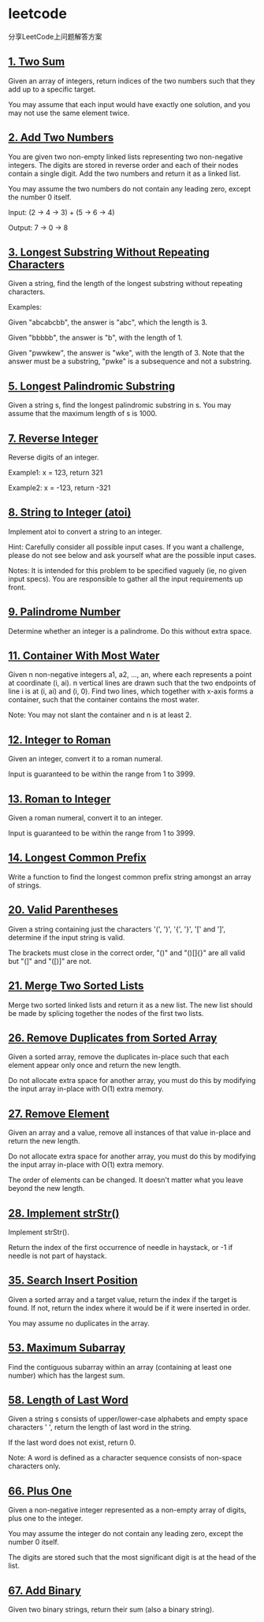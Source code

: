 # leetcode

分享LeetCode上问题解答方案


## [1. Two Sum](https://leetcode.com/problems/two-sum/description/)
Given an array of integers, return indices of the two numbers such that they add up to a specific target.

You may assume that each input would have exactly one solution, and you may not use the same element twice.


## [2. Add Two Numbers](https://leetcode.com/problems/add-two-numbers/description/)

You are given two non-empty linked lists representing two non-negative integers. The digits are stored in reverse order and each of their nodes contain a single digit. Add the two numbers and return it as a linked list.

You may assume the two numbers do not contain any leading zero, except the number 0 itself.

Input: (2 -> 4 -> 3) + (5 -> 6 -> 4)

Output: 7 -> 0 -> 8


## [3. Longest Substring Without Repeating Characters](https://leetcode.com/problems/longest-substring-without-repeating-characters/description/)

Given a string, find the length of the longest substring without repeating characters.

Examples:

Given "abcabcbb", the answer is "abc", which the length is 3.

Given "bbbbb", the answer is "b", with the length of 1.

Given "pwwkew", the answer is "wke", with the length of 3. Note that the answer must be a substring, "pwke" is a subsequence and not a substring.


## [5. Longest Palindromic Substring](https://leetcode.com/problems/longest-palindromic-substring/description/)

Given a string s, find the longest palindromic substring in s. You may assume that the maximum length of s is 1000.


## [7. Reverse Integer](https://leetcode.com/problems/reverse-integer/description/)

Reverse digits of an integer.

Example1: x = 123, return 321

Example2: x = -123, return -321 


## [8. String to Integer (atoi)](https://leetcode.com/problems/string-to-integer-atoi/description/)

Implement atoi to convert a string to an integer.

Hint: Carefully consider all possible input cases. If you want a challenge, please do not see below and ask yourself what are the possible input cases.

Notes: It is intended for this problem to be specified vaguely (ie, no given input specs). You are responsible to gather all the input requirements up front. 


## [9. Palindrome Number](https://leetcode.com/problems/palindrome-number/description/)

Determine whether an integer is a palindrome. Do this without extra space.


## [11. Container With Most Water](https://leetcode.com/problems/container-with-most-water/description/)

Given n non-negative integers a1, a2, ..., an, where each represents a point at coordinate (i, ai). n vertical lines are drawn such that the two endpoints of line i is at (i, ai) and (i, 0). Find two lines, which together with x-axis forms a container, such that the container contains the most water.

Note: You may not slant the container and n is at least 2. 


## [12. Integer to Roman](https://leetcode.com/problems/integer-to-roman/description/)

Given an integer, convert it to a roman numeral.

Input is guaranteed to be within the range from 1 to 3999.


## [13. Roman to Integer](https://leetcode.com/problems/roman-to-integer/description/)

Given a roman numeral, convert it to an integer.

Input is guaranteed to be within the range from 1 to 3999.


## [14. Longest Common Prefix](https://leetcode.com/problems/longest-common-prefix/description/)

Write a function to find the longest common prefix string amongst an array of strings. 

## [20. Valid Parentheses](https://leetcode.com/problems/valid-parentheses/description/)

Given a string containing just the characters '(', ')', '{', '}', '[' and ']', determine if the input string is valid.

The brackets must close in the correct order, "()" and "()[]{}" are all valid but "(]" and "([)]" are not.


## [21. Merge Two Sorted Lists](https://leetcode.com/problems/merge-two-sorted-lists/description/)

Merge two sorted linked lists and return it as a new list. The new list should be made by splicing together the nodes of the first two lists. 

## [26. Remove Duplicates from Sorted Array](https://leetcode.com/problems/remove-duplicates-from-sorted-array/description/)

Given a sorted array, remove the duplicates in-place such that each element appear only once and return the new length.

Do not allocate extra space for another array, you must do this by modifying the input array in-place with O(1) extra memory.

## [27. Remove Element](https://leetcode.com/problems/remove-element/description/)

Given an array and a value, remove all instances of that value in-place and return the new length.

Do not allocate extra space for another array, you must do this by modifying the input array in-place with O(1) extra memory.

The order of elements can be changed. It doesn't matter what you leave beyond the new length.

## [28. Implement strStr()](https://leetcode.com/problems/implement-strstr/description/)

Implement strStr().

Return the index of the first occurrence of needle in haystack, or -1 if needle is not part of haystack.

## [35. Search Insert Position](https://leetcode.com/problems/search-insert-position/description/)

Given a sorted array and a target value, return the index if the target is found. If not, return the index where it would be if it were inserted in order.

You may assume no duplicates in the array.

## [53. Maximum Subarray](https://leetcode.com/problems/maximum-subarray/description/)

Find the contiguous subarray within an array (containing at least one number) which has the largest sum.

## [58. Length of Last Word](https://leetcode.com/problems/length-of-last-word/description/)

Given a string s consists of upper/lower-case alphabets and empty space characters ' ', return the length of last word in the string.

If the last word does not exist, return 0.

Note: A word is defined as a character sequence consists of non-space characters only.

## [66. Plus One](https://leetcode.com/problems/plus-one/description/)

Given a non-negative integer represented as a non-empty array of digits, plus one to the integer.

You may assume the integer do not contain any leading zero, except the number 0 itself.

The digits are stored such that the most significant digit is at the head of the list.

## [67. Add Binary](https://leetcode.com/problems/add-binary/description/)

Given two binary strings, return their sum (also a binary string).



